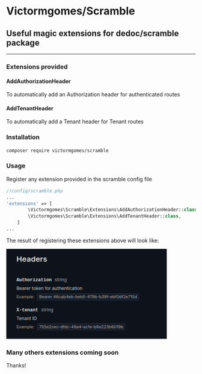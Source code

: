 # Victormgomes/Scramble

## Useful magic extensions for dedoc/scramble package

---

### Extensions provided

#### AddAuthorizationHeader

To automatically add an Authorization header for authenticated routes

#### AddTenantHeader

To automatically add a Tenant header for Tenant routes

### Installation

```bash
composer require victormgomes/scramble
```

### Usage

Register any extension provided in the scramble config file

```php
//config/scramble.php
...
'extensions' => [
        \Victormgomes\Scramble\Extensions\AddAuthorizationHeader::class,
        \Victormgomes\Scramble\Extensions\AddTenantHeader::class,
    ]
...
```

The result of registering these extensions above will look like:

![Alt text](media/images/01.png)

### Many others extensions coming soon

Thanks!
